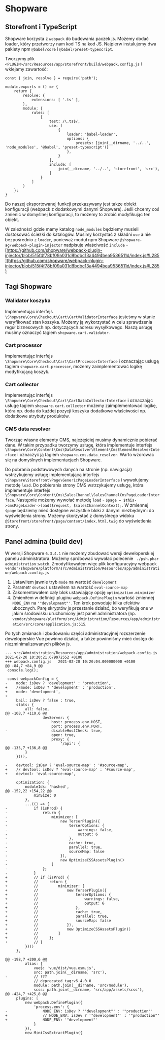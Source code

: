 # Shopware

## Storefront i TypeScript

Shopware korzysta z `webpack` do budowania paczek js. Możemy dodać loader, który przetworzy nam kod TS na kod JS.
Najpierw instalujemy dwa pakiety npm `@babel/core` i `@babel/preset-typescript`.

Tworzymy plik `<PLUGIN>/src/Resources/app/storefront/build/webpack.config.js` i wklejamy zawartość:

```
const { join, resolve } = require('path');

module.exports = () => {
    return {
        resolve: {
            extensions: [ '.ts' ],
        },
        module: {
            rules: [
                {
                    test: /\.ts$/,
                    use: [
                        {
                            loader: 'babel-loader',
                            options: {
                                presets: [join(__dirname, '../..', 'node_modules', '@babel', 'preset-typescript')]
                            },
                        }
                    ],
                    include: [
                        join(__dirname, '../..', 'storefront', 'src'),
                    ]
                }
            ]
        }
    };
}
```

Do naszej eksportowanej funkcji przekazywany jest także obiekt konfiguracji (webpack z dodatkowymi danymi Shopware).
Jeśli chcemy coś zmienić w domyślnej konfiguracji, to możemy to zrobić modyfikując ten obiekt.

W zależności gdzie mamy katalog `node_modules` będziemy musieli dostosować ściezki do katalogów. Musimy korzystać z składni `use` a nie bezpośrednio z `loader`, ponieważ moduł npm Shopware `@shopware-ag/webpack-plugin-injector` nadpisuje właściwość `include` - [https://github.com/shopware/webpack-plugin-injector/blob/515f4f78bf09a031d8bdbc13a4494bea9536511d/index.js#L285](https://github.com/shopware/webpack-plugin-injector/blob/515f4f78bf09a031d8bdbc13a4494bea9536511d/index.js#L285)

## Tagi Shopware

### Walidator koszyka

Implementując interfejs `\Shopware\Core\Checkout\Cart\CartValidatorInterface` jesteśmy w stanie weryfikować stan koszyka. Możemy ją wykorzystać w celu sprawdzenia reguł biznesowych np. dotyczących adresu wysyłkowego. Naszą usługę musimy oznaczyć tagiem `shopware.cart.validator`.

### Cart processor

Implementując interfejs `\Shopware\Core\Checkout\Cart\CartProcessorInterface` i oznaczając usługę tagiem  `shopware.cart.processor`, możemy zaimplementować logikę modyfikującą koszyk.

### Cart collector

Implementując interfejs `\Shopware\Core\Checkout\Cart\CartDataCollectorInterface` i oznaczając usługę
tagiem `shopware.cart.collector` możemy zaimplementować logikę, która np. doda do każdej pozycji koszyka
dodatkowe właściwości np. dodatkowe atrybuty produktów.

### CMS data resolver

Tworząc własne elementy CMS, najczęściej musimy dynamicznie pobierać dane. W takim przypadku tworzymy usługę,
która implementuje interfejs `\Shopware\Core\Content\Cms\DataResolver\Element\CmsElementResolverInterface` i
oznaczyć ją tagiem `shopware.cms.data_resolver`. Warto wzorować się na domyślnych implementacjach Shopware.

Do pobrania podstawowych danych na stronie (np. nawigacja) wstrzykujemy usługę implementującą interfejs `\Shopware\Storefront\Page\GenericPageLoaderInterface` i wywołujemy metodę `load`. Do pobierania strony CMS wstrzykujemy usługę, która implementuje interfejs `\Shopware\Core\Content\Cms\SalesChannel\SalesChannelCmsPageLoaderInterface`. Następnie możemy wywołać metodę `load` - `$page = $this->cmsPageLoader->load($request, $salesChannelContext);`. W zmiennej `$page` będziemy mieć dostępne wszystkie bloki z danymi niezbędnymi do wyświetlenia strony. Możemy skorzystać z domyślnego widoku `@Storefront/storefront/page/content/index.html.twig` do wyświetlenia strony.

## Panel admina (build dev)

W wersji Shopware `6.3.4.1` nie możemy zbudować wersji deweloperskiej panelu administratora. Możemy spróbować wywołać polecenie ` ./psh.phar administration:watch`. Zmodyfikowałem więc plik konfiguracyjny webpack `vendor/shopware/platform/src/Administration/Resources/app/administration/webpack.config.js`

1. Ustawiłem jawnie tryb `mode` na wartość `development`
1. Parametr `devtool` ustawiłem na wartość `eval-source-map`
1. Zakomentowałem cały blok ustawiający opcję `optimization.minimizer`
1. Zmieniłem w definicji pluginu `webpack.DefinePlugin` wartość zmiennej `NODE_ENV` na `'"development"'`. Ten krok powoduje kilka efektów ubocznych. Parę skryptów js przestanie działać, bo weryfikują one w jakim środowisku uruchomiony jest panel administratora (np. `vendor/shopware/platform/src/Administration/Resources/app/administration/src/core/application.js:515`.

Po tych zmianach i zbudowaniu części administracyjnej rozszerzenie deweloperskie Vue powinno działać, a także powinniśmy mieć dostęp do niezminimalizowanych plików js.

```
--- src/Administration/Resources/app/administration/webpack.config.js	2021-02-20 10:20:21.679972552 +0100
+++ webpack.config.js	2021-02-20 10:20:04.000000000 +0100
@@ -84,7 +84,9 @@
 console.log();

 const webpackConfig = {
-    mode: isDev ? 'development' : 'production',
+    //mode: isDev ? 'development' : 'production',
+    mode: 'development',
+
     bail: isDev ? false : true,
     stats: {
         all: false,
@@ -108,7 +110,6 @@
                 devServer: {
                     host: process.env.HOST,
                     port: process.env.PORT,
-                    disableHostCheck: true,
                     open: true,
                     proxy: {
                         '/api': {
@@ -135,7 +136,8 @@
         }
     })(),

-    devtool: isDev ? 'eval-source-map' : '#source-map',
+    // devtool: isDev ? 'eval-source-map' : '#source-map',
+    devtool: 'eval-source-map',

     optimization: {
         moduleIds: 'hashed',
@@ -152,22 +154,22 @@
             minSize: 0
         },
         ...(() => {
-            if (isProd) {
-                return {
-                    minimizer: [
-                        new TerserPlugin({
-                            terserOptions: {
-                                warnings: false,
-                                output: 6
-                            },
-                            cache: true,
-                            parallel: true,
-                            sourceMap: false
-                        }),
-                        new OptimizeCSSAssetsPlugin()
-                    ]
-                };
-            }
+            // if (isProd) {
+            //     return {
+            //         minimizer: [
+            //             new TerserPlugin({
+            //                 terserOptions: {
+            //                     warnings: false,
+            //                     output: 6
+            //                 },
+            //                 cache: true,
+            //                 parallel: true,
+            //                 sourceMap: false
+            //             }),
+            //             new OptimizeCSSAssetsPlugin()
+            //         ]
+            //     };
+            // }
         })()
     },

@@ -198,7 +200,6 @@
         alias: {
             vue$: 'vue/dist/vue.esm.js',
             src: path.join(__dirname, 'src'),
-            // ???
             // deprecated tag:v6.4.0.0
             module: path.join(__dirname, 'src/module'),
             scss: path.join(__dirname, 'src/app/assets/scss'),
@@ -424,7 +425,8 @@
     plugins: [
         new webpack.DefinePlugin({
             'process.env': {
-                NODE_ENV: isDev ? '"development"' : '"production"'
+                // NODE_ENV: isDev ? '"development"' : '"production"'
+                NODE_ENV: '"development"'
             }
         }),
         new MiniCssExtractPlugin({
```
